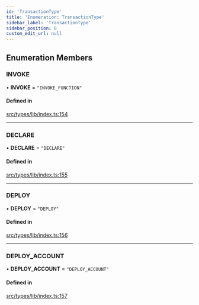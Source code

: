 ```yaml
---
id: 'TransactionType'
title: 'Enumeration: TransactionType'
sidebar_label: 'TransactionType'
sidebar_position: 0
custom_edit_url: null
---
```


## Enumeration Members

### INVOKE

• **INVOKE** = `"INVOKE_FUNCTION"`

#### Defined in

[src/types/lib/index.ts:154](https://github.com/0xs34n/starknet.js/blob/develop/src/types/lib/index.ts#L154)

---

### DECLARE

• **DECLARE** = `"DECLARE"`

#### Defined in

[src/types/lib/index.ts:155](https://github.com/0xs34n/starknet.js/blob/develop/src/types/lib/index.ts#L155)

---

### DEPLOY

• **DEPLOY** = `"DEPLOY"`

#### Defined in

[src/types/lib/index.ts:156](https://github.com/0xs34n/starknet.js/blob/develop/src/types/lib/index.ts#L156)

---

### DEPLOY_ACCOUNT

• **DEPLOY_ACCOUNT** = `"DEPLOY_ACCOUNT"`

#### Defined in

[src/types/lib/index.ts:157](https://github.com/0xs34n/starknet.js/blob/develop/src/types/lib/index.ts#L157)
